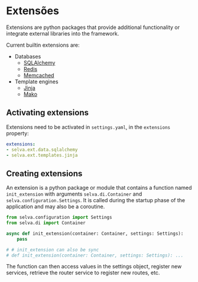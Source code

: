 # Extensões

Extensions are python packages that provide additional functionality or integrate
external libraries into the framework.

Current builtin extensions are:

- Databases
    - [SQLAlchemy](data/sqlalchemy.md)
    - [Redis](data/redis.md)
    - [Memcached](data/memcached.md)
- Template engines
    - [Jinja](templates/jinja.md)
    - [Mako](templates/mako.md)

## Activating extensions

Extensions need to be activated in `settings.yaml`, in the `extensions` property:

```yaml
extensions:
- selva.ext.data.sqlalchemy
- selva.ext.templates.jinja
```

## Creating extensions

An extension is a python package or module that contains a function named `init_extension`
with arguments `selva.di.Container` and `selva.configuration.Settings`. It is called
during the startup phase of the application and may also be a coroutine.

```python
from selva.configuration import Settings
from selva.di import Container

async def init_extension(container: Container, settings: Settings):
    pass

# # init_extension can also be sync
# def init_extension(container: Container, settings: Settings): ...
```

The function can then access values in the settings object, register new services,
retrieve the router service to register new routes, etc.
